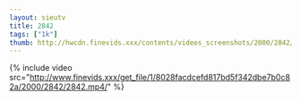 ```yaml
--- 
layout: sieutv
title: 2842
tags: ["1k"]
thumb: http://hwcdn.finevids.xxx/contents/videos_screenshots/2000/2842/preview.mp4.jpg
---
```

{% include video src="http://www.finevids.xxx/get_file/1/8028facdcefd817bd5f342dbe7b0c82a/2000/2842/2842.mp4/" %} 
